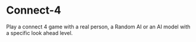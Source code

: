# Connect-4
Play a connect 4 game with a real person, a Random AI or an AI model with a specific look ahead level.
